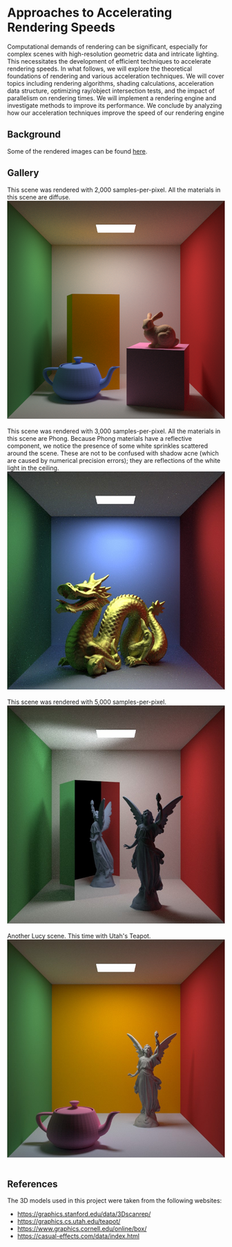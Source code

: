 # Approaches to Accelerating Rendering Speeds
Computational demands of rendering can be significant, especially for complex scenes with high-resolution
geometric data and intricate lighting. This necessitates the development of efficient techniques to accelerate rendering speeds. In what follows, we will explore the theoretical foundations of rendering and various
acceleration techniques. We will cover topics including rendering algorithms, shading calculations, acceleration data structure, optimizing ray/object intersection tests, and the impact of parallelism on rendering
times. We will implement a rendering engine and investigate methods to improve its performance. We
conclude by analyzing how our acceleration techniques improve the speed of our rendering engine


## Background
Some of the rendered images can be found [here](Images).<br>

## Gallery

This scene was rendered with 2,000 samples-per-pixel. All the materials in this scene are diffuse.
![Rabbit](Images/Semester%202/a_rabbit_and_a_teapot_inside_a_Cornell_box_2000SPPP.png)</br></br>
This scene was rendered with 3,000 samples-per-pixel. All the materials in this scene are Phong. 
Because Phong materials have a reflective component, we notice the presence of some white sprinkles scattered 
around the scene. These are not to be confused with shadow acne (which are caused by numerical precision errors); 
they are reflections of the white light in the ceiling.
![Phong](Images/Semester%202/Enter-the-Dragon-3000SPP.jpg)</br></br>
This scene was rendered with 5,000 samples-per-pixel.
![Lucy Mirror](Images/Semester%202/Lucy-with-a-Mirror-5000-SPP.jpg)</br></br>
Another Lucy scene. This time with Utah's Teapot.
![Lucy and Teapot](Images/Semester%202/Lucy_and_Utah_Teapot.jpg)</br></br>

## References
The 3D models used in this project were taken from the following websites:
- https://graphics.stanford.edu/data/3Dscanrep/
- https://graphics.cs.utah.edu/teapot/
- https://www.graphics.cornell.edu/online/box/
- https://casual-effects.com/data/index.html

